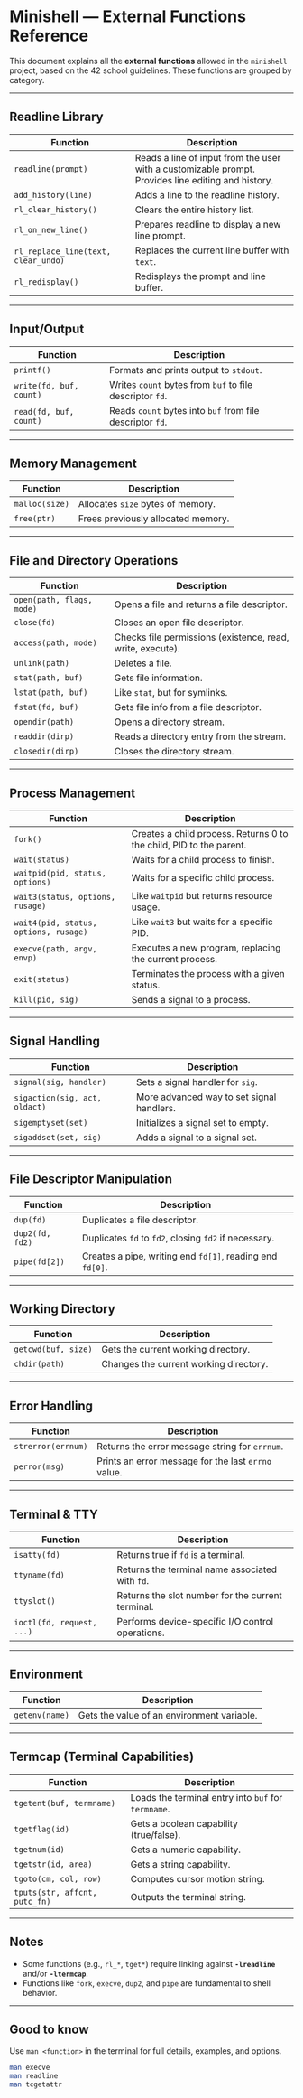 # Minishell — External Functions Reference

This document explains all the **external functions** allowed in the `minishell` project, based on the 42 school guidelines. These functions are grouped by category.

---

## Readline Library

| Function            | Description |
|---------------------|-------------|
| `readline(prompt)` | Reads a line of input from the user with a customizable prompt. Provides line editing and history. |
| `add_history(line)` | Adds a line to the readline history. |
| `rl_clear_history()`| Clears the entire history list. |
| `rl_on_new_line()`  | Prepares readline to display a new line prompt. |
| `rl_replace_line(text, clear_undo)` | Replaces the current line buffer with `text`. |
| `rl_redisplay()`    | Redisplays the prompt and line buffer. |

---

## Input/Output

| Function      | Description |
|---------------|-------------|
| `printf()`    | Formats and prints output to `stdout`. |
| `write(fd, buf, count)` | Writes `count` bytes from `buf` to file descriptor `fd`. |
| `read(fd, buf, count)`  | Reads `count` bytes into `buf` from file descriptor `fd`. |

---

## Memory Management

| Function      | Description |
|---------------|-------------|
| `malloc(size)`| Allocates `size` bytes of memory. |
| `free(ptr)`   | Frees previously allocated memory. |

---

## File and Directory Operations

| Function        | Description |
|-----------------|-------------|
| `open(path, flags, mode)` | Opens a file and returns a file descriptor. |
| `close(fd)`     | Closes an open file descriptor. |
| `access(path, mode)` | Checks file permissions (existence, read, write, execute). |
| `unlink(path)`  | Deletes a file. |
| `stat(path, buf)` | Gets file information. |
| `lstat(path, buf)` | Like `stat`, but for symlinks. |
| `fstat(fd, buf)` | Gets file info from a file descriptor. |
| `opendir(path)` | Opens a directory stream. |
| `readdir(dirp)` | Reads a directory entry from the stream. |
| `closedir(dirp)`| Closes the directory stream. |

---

## Process Management

| Function      | Description |
|---------------|-------------|
| `fork()`      | Creates a child process. Returns 0 to the child, PID to the parent. |
| `wait(status)`| Waits for a child process to finish. |
| `waitpid(pid, status, options)` | Waits for a specific child process. |
| `wait3(status, options, rusage)` | Like `waitpid` but returns resource usage. |
| `wait4(pid, status, options, rusage)` | Like `wait3` but waits for a specific PID. |
| `execve(path, argv, envp)` | Executes a new program, replacing the current process. |
| `exit(status)`| Terminates the process with a given status. |
| `kill(pid, sig)` | Sends a signal to a process. |

---

## Signal Handling

| Function         | Description |
|------------------|-------------|
| `signal(sig, handler)` | Sets a signal handler for `sig`. |
| `sigaction(sig, act, oldact)` | More advanced way to set signal handlers. |
| `sigemptyset(set)` | Initializes a signal set to empty. |
| `sigaddset(set, sig)` | Adds a signal to a signal set. |

---

## File Descriptor Manipulation

| Function   | Description |
|------------|-------------|
| `dup(fd)`  | Duplicates a file descriptor. |
| `dup2(fd, fd2)` | Duplicates `fd` to `fd2`, closing `fd2` if necessary. |
| `pipe(fd[2])` | Creates a pipe, writing end `fd[1]`, reading end `fd[0]`. |

---

## Working Directory

| Function        | Description |
|-----------------|-------------|
| `getcwd(buf, size)` | Gets the current working directory. |
| `chdir(path)`   | Changes the current working directory. |

---

## Error Handling

| Function     | Description |
|--------------|-------------|
| `strerror(errnum)` | Returns the error message string for `errnum`. |
| `perror(msg)` | Prints an error message for the last `errno` value. |

---

## Terminal & TTY

| Function         | Description |
|------------------|-------------|
| `isatty(fd)`     | Returns true if `fd` is a terminal. |
| `ttyname(fd)`    | Returns the terminal name associated with `fd`. |
| `ttyslot()`      | Returns the slot number for the current terminal. |
| `ioctl(fd, request, ...)` | Performs device-specific I/O control operations. |

---

## Environment

| Function     | Description |
|--------------|-------------|
| `getenv(name)` | Gets the value of an environment variable. |

---

## Termcap (Terminal Capabilities)

| Function         | Description |
|------------------|-------------|
| `tgetent(buf, termname)` | Loads the terminal entry into `buf` for `termname`. |
| `tgetflag(id)`   | Gets a boolean capability (true/false). |
| `tgetnum(id)`    | Gets a numeric capability. |
| `tgetstr(id, area)` | Gets a string capability. |
| `tgoto(cm, col, row)` | Computes cursor motion string. |
| `tputs(str, affcnt, putc_fn)` | Outputs the terminal string. |

---

## Notes

- Some functions (e.g., `rl_*`, `tget*`) require linking against **`-lreadline`** and/or **`-ltermcap`**.
- Functions like `fork`, `execve`, `dup2`, and `pipe` are fundamental to shell behavior.

---

## Good to know

Use `man <function>` in the terminal for full details, examples, and options.

```bash
man execve
man readline
man tcgetattr
